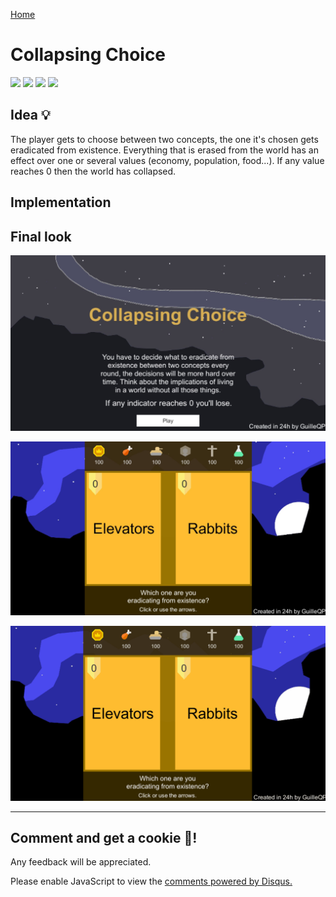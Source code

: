 [Home](../index.md)

# Collapsing Choice
![](https://img.shields.io/badge/Game_Engine-Unity_3D-blue.svg) ![](https://img.shields.io/badge/Energy-Coffee-brown.svg) ![](https://img.shields.io/badge/Updated-29_sept_2019-a) ![](https://img.shields.io/badge/-Made_in_24h-orange)


## Idea 💡
The player gets to choose between two concepts, the one it's chosen gets eradicated from existence. Everything that is erased from the world has an effect over one or several values (economy, population, food...). If any value reaches 0 then the world has collapsed.

## Implementation

## Final look

![](images/cc1.png)

![](images/cc2.png)

![](gifs/cc.gif)


* * *
## <a name="comments"></a> Comment and get a cookie 🍪!
Any feedback will be appreciated.

<div id="disqus_thread"></div>
<script>
    (function() {  // REQUIRED CONFIGURATION VARIABLE: EDIT THE SHORTNAME BELOW
        var d = document, s = d.createElement('script');
        
        s.src = 'https://guilleqp.disqus.com/embed.js'; 
        
        s.setAttribute('data-timestamp', +new Date());
        (d.head || d.body).appendChild(s);
    })();
</script>
<noscript>Please enable JavaScript to view the <a href="https://disqus.com/?ref_noscript" rel="nofollow">comments powered by Disqus.</a></noscript>
